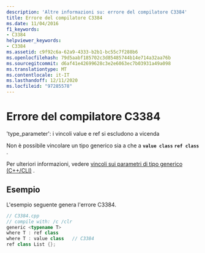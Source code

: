 ```yaml
---
description: 'Altre informazioni su: errore del compilatore C3384'
title: Errore del compilatore C3384
ms.date: 11/04/2016
f1_keywords:
- C3384
helpviewer_keywords:
- C3384
ms.assetid: c9f92c6a-62a9-4333-b2b1-bc55c7f288b6
ms.openlocfilehash: 79d5aabf185702c3d85485744b14e714a32aa76b
ms.sourcegitcommit: d6af41e42699628c3e2e6063ec7b03931a49a098
ms.translationtype: MT
ms.contentlocale: it-IT
ms.lasthandoff: 12/11/2020
ms.locfileid: "97285578"
---
```

# <a name="compiler-error-c3384"></a>Errore del compilatore C3384

'type_parameter': i vincoli value e ref si escludono a vicenda

Non è possibile vincolare un tipo generico sia a che a **`value class`** **`ref class`** .

Per ulteriori informazioni, vedere [vincoli sui parametri di tipo generico (C++/CLI)](../../extensions/constraints-on-generic-type-parameters-cpp-cli.md) .

## <a name="example"></a>Esempio

L'esempio seguente genera l'errore C3384.

```cpp
// C3384.cpp
// compile with: /c /clr
generic <typename T>
where T : ref class
where T : value class   // C3384
ref class List {};
```
